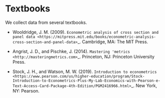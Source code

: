 # Textbooks

We collect data from several textbooks.

* Wooldridge, J. M. (2009). `Econometric analysis of cross section and panel data <https://mitpress.mit.edu/books/econometric-analysis-cross-section-and-panel-data>`_. Cambridge, MA: The MIT Press.

* Angrist, J. D., and Pischke, J. (2014). `Mastering 'metrics <http://masteringmetrics.com>`_. Princeton, NJ: Princeton University Press.

* Stock, J. H., and Watson, M. W. (2019). `Introduction to econometrics <https://www.pearson.com/us/higher-education/program/Stock-Introduction-to-Econometrics-Plus-My-Lab-Economics-with-Pearson-e-Text-Access-Card-Package-4th-Edition/PGM2416966.html>`_. New York, NY: Pearson.
